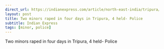 ```yaml
---
direct_url: https://indianexpress.com/article/north-east-india/tripura/tripura-minors-raped-police-8309125/
layout: post
title: Two minors raped in four days in Tripura, 4 held- Police
subtitle: Indian Express
tags: [minor, police]
---
```


Two minors raped in four days in Tripura, 4 held- Police